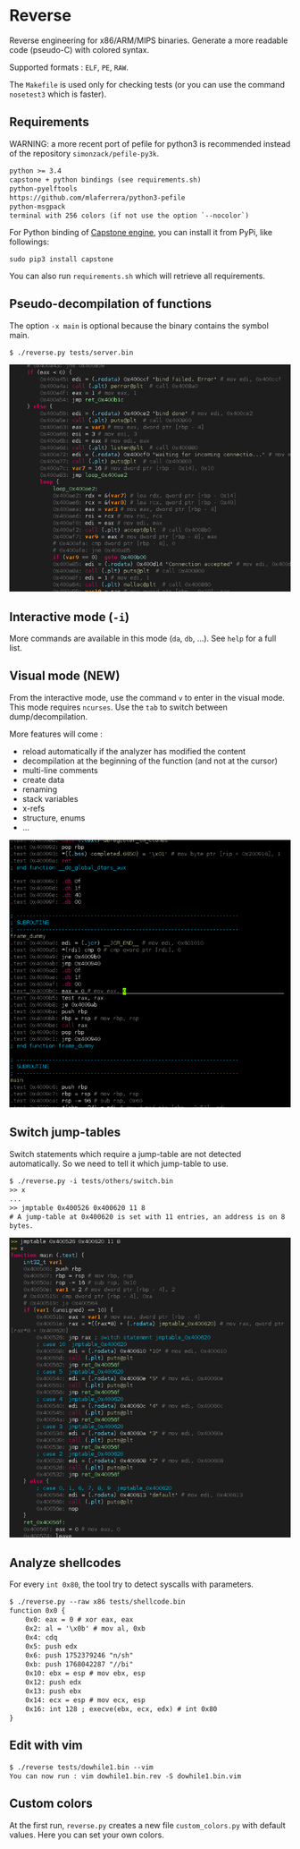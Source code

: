 Reverse
=======

Reverse engineering for x86/ARM/MIPS binaries. Generate a more readable code
(pseudo-C) with colored syntax.

Supported formats : `ELF`, `PE`, `RAW`.


The `Makefile` is used only for checking tests (or you can use the
command `nosetest3` which is faster).


## Requirements

WARNING: a more recent port of pefile for python3 is recommended instead
of the repository `simonzack/pefile-py3k`.

    python >= 3.4
    capstone + python bindings (see requirements.sh)
    python-pyelftools
    https://github.com/mlaferrera/python3-pefile
    python-msgpack
    terminal with 256 colors (if not use the option `--nocolor`)

For Python binding of [Capstone engine](http://www.capstone-engine.org), you 
can install it from PyPi, like followings: 

    sudo pip3 install capstone

You can also run `requirements.sh` which will retrieve all requirements.


## Pseudo-decompilation of functions

The option `-x main` is optional because the binary contains the symbol main.

    $ ./reverse.py tests/server.bin

![reverse](/images/screenshot.png?raw=true)


## Interactive mode (`-i`)

More commands are available in this mode (`da`, `db`, ...). See `help`
for a full list.


## Visual mode (NEW)

From the interactive mode, use the command `v` to enter in the visual mode.
This mode requires `ncurses`. Use the `tab` to switch between dump/decompilation.

More features will come :

* reload automatically if the analyzer has modified the content
* decompilation at the beginning of the function (and not at the cursor)
* multi-line comments
* create data
* renaming
* stack variables
* x-refs
* structure, enums
* ...

![reverse](/images/visual.png?raw=true)


## Switch jump-tables

Switch statements which require a jump-table are not detected automatically.
So we need to tell it which jump-table to use.

    $ ./reverse.py -i tests/others/switch.bin
    >> x
    ...
    >> jmptable 0x400526 0x400620 11 8 
    # A jump-table at 0x400620 is set with 11 entries, an address is on 8 bytes.

![reverse](/images/switch.png?raw=true)


## Analyze shellcodes

For every `int 0x80`, the tool try to detect syscalls with parameters.

    $ ./reverse.py --raw x86 tests/shellcode.bin
    function 0x0 {
        0x0: eax = 0 # xor eax, eax
        0x2: al = '\x0b' # mov al, 0xb
        0x4: cdq
        0x5: push edx
        0x6: push 1752379246 "n/sh"
        0xb: push 1768042287 "//bi"
        0x10: ebx = esp # mov ebx, esp
        0x12: push edx
        0x13: push ebx
        0x14: ecx = esp # mov ecx, esp
        0x16: int 128 ; execve(ebx, ecx, edx) # int 0x80
    }


## Edit with vim

    $ ./reverse tests/dowhile1.bin --vim
    You can now run : vim dowhile1.bin.rev -S dowhile1.bin.vim


## Custom colors

At the first run, `reverse.py` creates a new file `custom_colors.py` with
default values. Here you can set your own colors.
